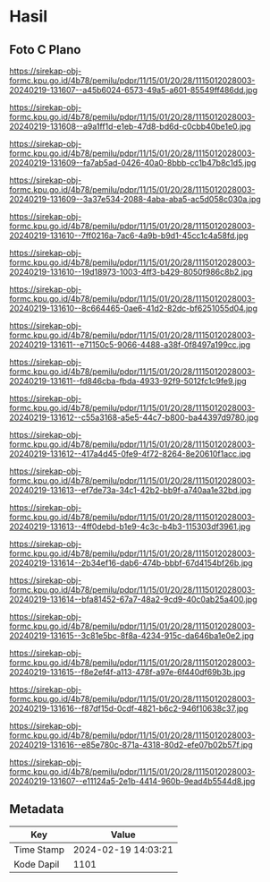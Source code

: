 # Hasil

## Foto C Plano

https://sirekap-obj-formc.kpu.go.id/4b78/pemilu/pdpr/11/15/01/20/28/1115012028003-20240219-131607--a45b6024-6573-49a5-a601-85549ff486dd.jpg

https://sirekap-obj-formc.kpu.go.id/4b78/pemilu/pdpr/11/15/01/20/28/1115012028003-20240219-131608--a9a1ff1d-e1eb-47d8-bd6d-c0cbb40be1e0.jpg

https://sirekap-obj-formc.kpu.go.id/4b78/pemilu/pdpr/11/15/01/20/28/1115012028003-20240219-131609--fa7ab5ad-0426-40a0-8bbb-cc1b47b8c1d5.jpg

https://sirekap-obj-formc.kpu.go.id/4b78/pemilu/pdpr/11/15/01/20/28/1115012028003-20240219-131609--3a37e534-2088-4aba-aba5-ac5d058c030a.jpg

https://sirekap-obj-formc.kpu.go.id/4b78/pemilu/pdpr/11/15/01/20/28/1115012028003-20240219-131610--7ff0216a-7ac6-4a9b-b9d1-45cc1c4a58fd.jpg

https://sirekap-obj-formc.kpu.go.id/4b78/pemilu/pdpr/11/15/01/20/28/1115012028003-20240219-131610--19d18973-1003-4ff3-b429-8050f986c8b2.jpg

https://sirekap-obj-formc.kpu.go.id/4b78/pemilu/pdpr/11/15/01/20/28/1115012028003-20240219-131610--8c664465-0ae6-41d2-82dc-bf6251055d04.jpg

https://sirekap-obj-formc.kpu.go.id/4b78/pemilu/pdpr/11/15/01/20/28/1115012028003-20240219-131611--e71150c5-9066-4488-a38f-0f8497a199cc.jpg

https://sirekap-obj-formc.kpu.go.id/4b78/pemilu/pdpr/11/15/01/20/28/1115012028003-20240219-131611--fd846cba-fbda-4933-92f9-5012fc1c9fe9.jpg

https://sirekap-obj-formc.kpu.go.id/4b78/pemilu/pdpr/11/15/01/20/28/1115012028003-20240219-131612--c55a3168-a5e5-44c7-b800-ba44397d9780.jpg

https://sirekap-obj-formc.kpu.go.id/4b78/pemilu/pdpr/11/15/01/20/28/1115012028003-20240219-131612--417a4d45-0fe9-4f72-8264-8e20610f1acc.jpg

https://sirekap-obj-formc.kpu.go.id/4b78/pemilu/pdpr/11/15/01/20/28/1115012028003-20240219-131613--ef7de73a-34c1-42b2-bb9f-a740aa1e32bd.jpg

https://sirekap-obj-formc.kpu.go.id/4b78/pemilu/pdpr/11/15/01/20/28/1115012028003-20240219-131613--4ff0debd-b1e9-4c3c-b4b3-115303df3961.jpg

https://sirekap-obj-formc.kpu.go.id/4b78/pemilu/pdpr/11/15/01/20/28/1115012028003-20240219-131614--2b34ef16-dab6-474b-bbbf-67d4154bf26b.jpg

https://sirekap-obj-formc.kpu.go.id/4b78/pemilu/pdpr/11/15/01/20/28/1115012028003-20240219-131614--bfa81452-67a7-48a2-9cd9-40c0ab25a400.jpg

https://sirekap-obj-formc.kpu.go.id/4b78/pemilu/pdpr/11/15/01/20/28/1115012028003-20240219-131615--3c81e5bc-8f8a-4234-915c-da646ba1e0e2.jpg

https://sirekap-obj-formc.kpu.go.id/4b78/pemilu/pdpr/11/15/01/20/28/1115012028003-20240219-131615--f8e2ef4f-a113-478f-a97e-6f440df69b3b.jpg

https://sirekap-obj-formc.kpu.go.id/4b78/pemilu/pdpr/11/15/01/20/28/1115012028003-20240219-131616--f87df15d-0cdf-4821-b6c2-946f10638c37.jpg

https://sirekap-obj-formc.kpu.go.id/4b78/pemilu/pdpr/11/15/01/20/28/1115012028003-20240219-131616--e85e780c-871a-4318-80d2-efe07b02b57f.jpg

https://sirekap-obj-formc.kpu.go.id/4b78/pemilu/pdpr/11/15/01/20/28/1115012028003-20240219-131607--e11124a5-2e1b-4414-960b-9ead4b5544d8.jpg


## Metadata

| Key        | Value               |
| ---------- | ------------------- |
| Time Stamp | 2024-02-19 14:03:21 |
| Kode Dapil | 1101                |



